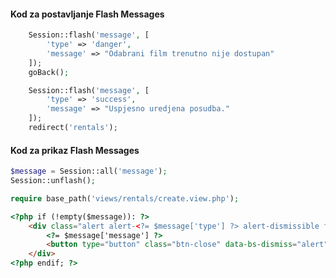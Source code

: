 #### Kod za postavljanje Flash Messages
```php
    Session::flash('message', [
        'type' => 'danger',
        'message' => "Odabrani film trenutno nije dostupan"
    ]);
    goBack();
```
```php
    Session::flash('message', [
        'type' => 'success',
        'message' => "Uspjesno uredjena posudba."
    ]);
    redirect('rentals');
```

#### Kod za prikaz Flash Messages
```php
$message = Session::all('message');
Session::unflash();

require base_path('views/rentals/create.view.php');
```


```HTML
<?php if (!empty($message)): ?>
    <div class="alert alert-<?= $message['type'] ?> alert-dismissible fade show" role="alert">
        <?= $message['message'] ?>
        <button type="button" class="btn-close" data-bs-dismiss="alert" aria-label="Close"></button>
    </div>
<?php endif; ?>
```